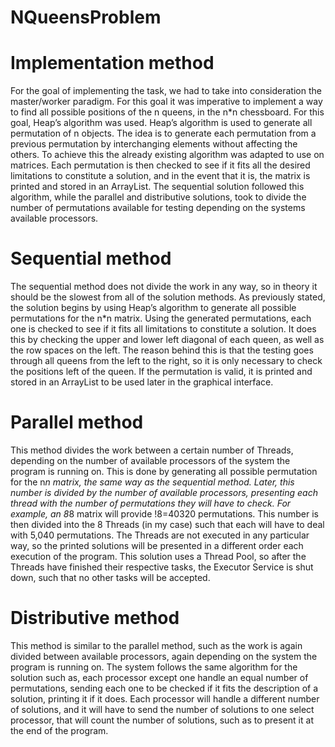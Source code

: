 # NQueensProblem

# Implementation method

For the goal of implementing the task, we had to take into consideration the master/worker paradigm. For this goal it was imperative to implement a way to find all possible positions of the n queens, in the n*n chessboard. For this goal, Heap’s algorithm was used. Heap’s algorithm is used to generate all permutation of n objects. The idea is to generate each permutation from a previous permutation by interchanging elements without affecting the others. To achieve this the already existing algorithm was adapted to use on matrices. Each permutation is then checked to see if it fits all the desired limitations to constitute a solution, and in the event that it is, the matrix is printed and stored in an ArrayList. The sequential solution followed this algorithm, while the parallel and distributive solutions, took to divide the number of permutations available for testing depending on the systems available processors.

# Sequential method

The sequential method does not divide the work in any way, so in theory it should be the slowest from all of the solution methods. As previously stated, the solution begins by using Heap’s algorithm to generate all possible permutations for the n*n matrix. Using the generated permutations, each one is checked to see if it fits all limitations to constitute a solution. It does this by checking the upper and lower left diagonal of each queen, as well as the row spaces on the left. The reason behind this is that the testing goes through all queens from the left to the right, so it is only necessary to check the positions left of the queen. If the permutation is valid, it is printed and stored in an ArrayList to be used later in the graphical interface.

# Parallel method

This method divides the work between a certain number of Threads, depending on the number of available processors of the system the program is running on. This is done by generating all possible permutation for the n*n matrix, the same way as the sequential method. Later, this number is divided by the number of available processors, presenting each thread with the number of permutations they will have to check. For example, an 8*8 matrix will provide !8=40320 permutations. This number is then divided into the 8 Threads (in my case) such that each will have to deal with 5,040 permutations. The Threads are not executed in any particular way, so the printed solutions will be presented in a different order each execution of the program. This solution uses a Thread Pool, so after the Threads have finished their respective tasks, the Executor Service is shut down, such that no other tasks will be accepted.

# Distributive method

This method is similar to the parallel method, such as the work is again divided between available processors, again depending on the system the program is running on. The system follows the same algorithm for the solution such as, each processor except one handle an equal number of permutations, sending each one to be checked if it fits the description of a solution, printing it if it does. Each processor will handle a different number of solutions, and it will have to send the number of solutions to one select processor, that will count the number of solutions, such as to present it at the end of the program.
